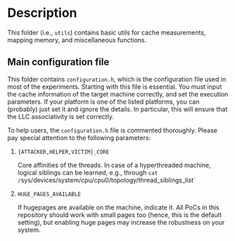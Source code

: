 # Description

This folder (i.e., `utils`) contains basic utils for cache measurements, mapping memory, and miscellaneous functions.

## Main configuration file
This folder contains `configuration.h`, which is the configuration file used in most of the experiments.
Starting with this file is essential. You must input the cache information of the target machine correctly, and set the execution parameters.
If your platform is one of the listed platforms, you can (probably) just set it and ignore the details. In particular, this will ensure that the LLC associativity is set correctly.

To help users, the `configuration.h` file is commented thoroughly. Please pay special attention to the following parameters:

1. `{ATTACKER,HELPER,VICTIM}_CORE`

    Core affinities of the threads. In case of a hyperthreaded machine, logical siblings can be learned, e.g., through `cat /`sys/devices/system/cpu/cpu0/topology/thread_siblings_list`

2. `HUGE_PAGES_AVAILABLE`

    If hugepages are available on the machine, indicate it. All PoCs in this repository should work with small pages too (hence, this is the default setting), but enabling huge pages may increase the robustness on your system.